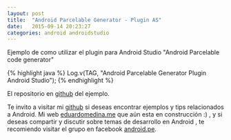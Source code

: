 ```yaml
---
layout: post
title:  "Android Parcelable Generator - Plugin AS"
date:   2015-09-14 20:23:27
categories: android androidstudio
---
```

Ejemplo de como utilizar el plugin para Android Studio "Android Parcelable code generator"

{% highlight java %}
	Log.v(TAG, "Android Parcelable Generator Plugin Android Studio");
{% endhighlight %}

El repositorio en [github][repo] del ejemplo.

Te invito a visitar mi [github][gb] si deseas encontrar ejemplos y tips relacionados a Android. Mi web [eduardomedina.me][web] que aún esta en construcción :) , y si deseas compartir y discutir sobre temas de desarrollo en Android , te recomiendo visitar el grupo en facebook [android.pe][androidpe].

[gb]:      https://github.com/emedinaa
[web]:   http://www.eduardomedina.me/
[androidpe]: https://www.facebook.com/groups/androidpe/
[repo]: https://github.com/emedinaa/android_parcelable_plugin_androidstudio
[gdglima]: http://www.gdglima.com/


